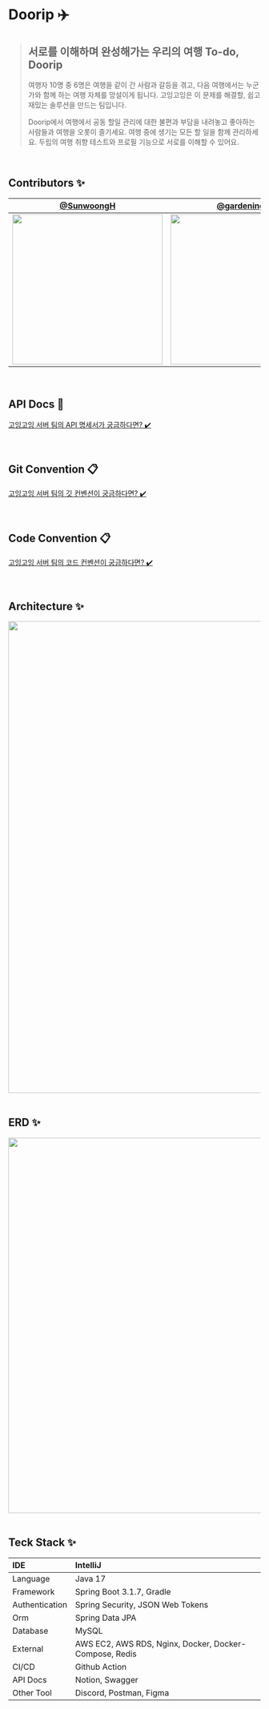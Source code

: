 #  Doorip ✈️
> ## 서로를 이해하며 완성해가는 우리의 여행 To-do, Doorip
>
> 여행자 10명 중 6명은 여행을 같이 간 사람과 갈등을 겪고, 다음 여행에서는 누군가와 함께 하는 여행 자체를 망설이게 됩니다. 
> 고잉고잉은 이 문제를 해결할, 쉽고 재밌는 솔루션을 만드는 팀입니다. 
>
> Doorip에서 여행에서 공동 할일 관리에 대한 불편과 부담을 내려놓고 좋아하는 사람들과 여행을 오롯이 즐기세요.
> 여행 중에 생기는 모든 할 일을 함께 관리하세요. 두립의 여행 취향 테스트와 프로필 기능으로 서로를 이해할 수 있어요.

<br>

## Contributors ✨

<div align=center>
  
| [@SunwoongH](https://github.com/SunwoongH) | [@gardening-y](https://github.com/gardening-y) |
| :---: | :---: |
|<img width="300" src="https://github.com/Team-Going/Going-Server/assets/81796317/e035acec-766f-4776-9172-f62e45c9c505">|<img width="300" src="https://github.com/Team-Going/Going-Server/assets/81796317/902f1481-7256-4a66-a8ff-7d069efcd3ea">|

</div>

<br>

## API Docs 🎁
[고잉고잉 서버 팀의 API 명세서가 궁금하다면? ✔️](https://goinggoing.notion.site/API-5911e45adb1948f4975974703f897513?pvs=4)

<br>

## Git Convention 📋
[고잉고잉 서버 팀의 깃 컨벤션이 궁금하다면? ✔️](https://goinggoing.notion.site/Git-Convention-b52cb0e9151e48b3a609b45da8524c72?pvs=4)

<br>

## Code Convention 📋
[고잉고잉 서버 팀의 코드 컨벤션이 궁금하다면? ✔️](https://goinggoing.notion.site/Code-Convention-915632b532004eeb8352e82ea4386016?pvs=4)

<br>

## Architecture ✨

<div align=center>
  
<img width="943" src="https://github.com/Team-Going/Going-Server/assets/81796317/110fbd69-eb78-449e-b386-ccb0eda6362e">

</div>

<br>

## ERD ✨

<div align=center>
  
<img width="750" src="https://github.com/Team-Going/Going-Server/assets/81796317/b2591bdd-0188-4363-8609-82cc0bd37042">

</div>

<br>

## Teck Stack ✨

| IDE | IntelliJ |
|:---|:---|
| Language | Java 17 |
| Framework | Spring Boot 3.1.7, Gradle |
| Authentication | Spring Security, JSON Web Tokens |
| Orm | Spring Data JPA |
| Database | MySQL |
| External | AWS EC2, AWS RDS, Nginx, Docker, Docker-Compose, Redis |
| CI/CD | Github Action |
| API Docs | Notion, Swagger |
| Other Tool | Discord, Postman, Figma |

<br>
